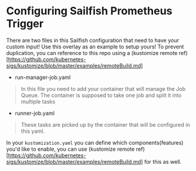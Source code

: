 # Configuring Sailfish Prometheus Trigger

There are two files in this Sailfish configuration that need to have your custom input!
Use this overlay as an example to setup yours! To prevent duplication, you can reference to this repo using a (kustomize remote ref)[https://github.com/kubernetes-sigs/kustomize/blob/master/examples/remoteBuild.md]

 - run-manager-job.yaml
 > In this file you need to add your container that will manage the Job Queue. The container is supposed to take one job and split it into multiple tasks
 - runner-job.yaml 
 > These tasks are picked up by the container that will be configured in this yaml.

In your `kustomization.yaml` you can define which components(features) you'd like to enable, you can use (kustomize remote ref)[https://github.com/kubernetes-sigs/kustomize/blob/master/examples/remoteBuild.md] for this as well. 

